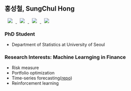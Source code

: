 ## 홍성철, SungChul Hong


<a href="https://velog.io/@chulhongsung">
    <img 
        src="http://img.shields.io/badge/-Velog-222222?style=flat&logo=Vector Logo Zone&link=https://velog.io/@chulhongsung"
        style="height : auto; margin-left : 10px; margin-right : 10px;"/>
</a>

<a href="https://chulhongsung.github.io">
    <img 
        src="http://img.shields.io/badge/-Blog-222222?style=flat&logo=Github&link=https://chulhongsung.github.io"
        style="height : auto; margin-left : 10px; margin-right : 10px;"/>
</a>

<a href="https://www.linkedin.com/in/sung-chul-hong-a75b1311b/">
    <img 
        src="https://img.shields.io/badge/-LinkedIn-222222?style=flat&logo=Linkedin&link=https://www.linkedin.com/in/sung-chul-hong-a75b1311b/"
        style="height : auto; margin-left : 10px; margin-right : 10px;"/>
</a>

<a href="mailto:chulhongsung@gmail.com">
    <img
         src="https://img.shields.io/badge/Gmail-222222?style=flat-square&logo=Gmail&logoColor=white&link=mailto:chulhongsung@gmail.com"
         style="height : auto; margin-left : 10px; margin-right : 10px;"/>
</a>
    
### PhD Student 
- Department of Statistics at University of Seoul

### Research Interests: Machine Learnging in Finance
- Risk measure
- Portfolio optimization
- Time-series forecasting([repo](https://github.com/chulhongsung/time-series-forecasting))
- Reinforcement learning
